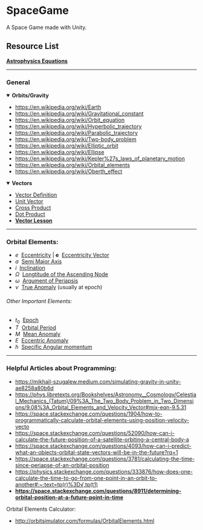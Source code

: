 # SpaceGame
A Space Game made with Unity.

## Resource List

**[Astrophysics Equations](https://static1.squarespace.com/static/54b38552e4b055a31e5e3e47/t/5b5c071970a6addd33a8a85c/1532757806053/ultimate-astrophysics-cheat-sheet_1-0.pdf)**
___
### General

<details open>
  
**<summary>Orbits/Gravity</summary>**
  
* https://en.wikipedia.org/wiki/Earth
* https://en.wikipedia.org/wiki/Gravitational_constant
* https://en.wikipedia.org/wiki/Orbit_equation
* https://en.wikipedia.org/wiki/Hyperbolic_trajectory
* https://en.wikipedia.org/wiki/Parabolic_trajectory
* https://en.wikipedia.org/wiki/Two-body_problem
* https://en.wikipedia.org/wiki/Elliptic_orbit
* https://en.wikipedia.org/wiki/Ellipse
* https://en.wikipedia.org/wiki/Kepler%27s_laws_of_planetary_motion
* https://en.wikipedia.org/wiki/Orbital_elements
* https://en.wikipedia.org/wiki/Oberth_effect
</details>

<details open>
  
**<summary>Vectors</summary>**

* [Vector Definition](https://en.wikipedia.org/wiki/Vector_(mathematics_and_physics))
* [Unit Vector](https://en.wikipedia.org/wiki/Unit_vector)
* [Cross Product](https://en.wikipedia.org/wiki/Cross_product)
* [Dot Product](https://en.wikipedia.org/wiki/Dot_product)
* **[Vector Lesson](http://physics.bu.edu/~redner/211-sp06/class03/comp_vectors.html)**
</details>


___
### Orbital Elements:
* $e$&nbsp;&nbsp;[Eccentricity](https://en.wikipedia.org/wiki/Orbital_eccentricity) | $\textbf{e}$&nbsp;&nbsp;[Eccentricity Vector](https://en.wikipedia.org/wiki/Eccentricity_vector)
* $a$&nbsp;&nbsp;[Semi Major Axis](https://en.wikipedia.org/wiki/Semi-major_and_semi-minor_axes)
* $i$&nbsp;&nbsp;[Inclination](https://en.wikipedia.org/wiki/Orbital_inclination)
* $Ω$&nbsp;&nbsp;[Longtitude of the Ascending Node](https://en.wikipedia.org/wiki/Longitude_of_the_ascending_node)
* $ω$&nbsp;&nbsp;[Argument of Periapsis](https://en.wikipedia.org/wiki/Argument_of_periapsis)
* $ν$&nbsp;&nbsp;[True Anomaly](https://en.wikipedia.org/wiki/True_anomaly) (usually at epoch)

###### Other Important Elements:
* $t_0$&nbsp;&nbsp;[Epoch](https://en.wikipedia.org/wiki/Epoch_(astronomy))
* $T$&nbsp;&nbsp;[Orbital Period](https://en.wikipedia.org/wiki/Orbital_period)
* $M$&nbsp;&nbsp;[Mean Anomaly](https://en.wikipedia.org/wiki/Mean_anomaly)
* $E$&nbsp;&nbsp;[Eccentric Anomaly](https://en.wikipedia.org/wiki/Eccentric_anomaly)
* $h$&nbsp;&nbsp;[Specific Angular momentum](https://en.wikipedia.org/wiki/Specific_angular_momentum)

___

### Helpful Articles about Programming:
* https://mikhail-szugalew.medium.com/simulating-gravity-in-unity-ae8258a80b6d
* https://phys.libretexts.org/Bookshelves/Astronomy__Cosmology/Celestial_Mechanics_(Tatum)/09%3A_The_Two_Body_Problem_in_Two_Dimensions/9.08%3A_Orbital_Elements_and_Velocity_Vector#mjx-eqn-9.5.31
* https://space.stackexchange.com/questions/1904/how-to-programmatically-calculate-orbital-elements-using-position-velocity-vecto
* https://space.stackexchange.com/questions/52090/how-can-i-calculate-the-future-position-of-a-satellite-orbiting-a-central-body-a
* https://space.stackexchange.com/questions/4093/how-can-i-predict-what-an-objects-orbital-state-vectors-will-be-in-the-future?rq=1
* https://space.stackexchange.com/questions/3781/calculating-the-time-since-periapse-of-an-orbital-position
* https://physics.stackexchange.com/questions/333876/how-does-one-calculate-the-time-to-go-from-one-point-in-an-orbit-to-another#:~:text=tp(r)%3D√,tp(t1)
* **https://space.stackexchange.com/questions/8911/determining-orbital-position-at-a-future-point-in-time**

Orbital Elements Calculator:
* http://orbitsimulator.com/formulas/OrbitalElements.html
